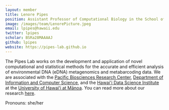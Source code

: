 ```yaml
---
layout: member
title: Lenore Pipes
position: Assistant Professor of Computational Biology in the School of Ocean and Earth Science and Technology (SOEST) at the University of Hawai'i at Mānoa
image: /images/team/LenorePicture.jpeg
email: lpipes@hawaii.edu
twitter: lpipes
scholar: BSRa28MAAAAJ
github: lpipes
website: https://pipes-lab.github.io
---
```


The Pipes Lab works on the development and application of novel computational and statistical methods for the accurate and efficient analysis
of environmental DNA (eDNA) metagenomics and metabarcoding data. We are associated with the <a href="https://www.pbrc.hawaii.edu/">Pacific Biosciences Research Center</a>, <a href="https://www.ics.hawaii.edu/">Department of Information and Computer Science</a>, and the <a href="https://datascience.hawaii.edu/">Hawai'i Data Science Institute</a> at the <a href="https://manoa.hawaii.edu/">University of Hawaiʻi at Mānoa</a>. You can read more about our research <a href="/research/">here</a>.

Pronouns: she/her
